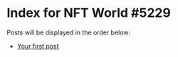 # Index for NFT World #5229
Posts will be displayed in the order below:

- [Your first post](./001-first.md)

